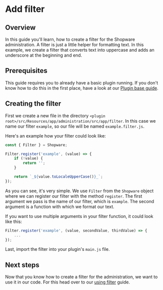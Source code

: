 # Add filter

## Overview

In this guide you'll learn, how to create a filter for the Shopware administration. A filter is just a little helper for formatting text. In this example, we create a filter that converts text into uppercase and adds an underscore at the beginning and end.

## Prerequisites

This guide requires you to already have a basic plugin running. If you don't know how to do this in the first place, have a look at our [Plugin base guide](../plugin-base-guide.md).

## Creating the filter

First we create a new file in the directory `<plugin root>/src/Resources/app/administration/src/app/filter`. In this case we name our filter `example`, so our file will be named `example.filter.js`.

Here's an example how your filter could look like:

<CodeBlock title="<plugin root>/src/Resources/app/administration/src/app/filter/example.filter.js">

```javascript
const { Filter } = Shopware;

Filter.register('example', (value) => {
    if (!value) {
        return '';
    }

    return `_${value.toLocaleUpperCase()}_`;
});
```

</CodeBlock>

As you can see, it's very simple. We use `Filter` from the `Shopware` object where we can register our filter with the method `register`. The first argument we pass is the name of our filter, which is `example`. The second argument is a function with which we format our text.

If you want to use multiple arguments in your filter function, it could look like this:

```javascript
Filter.register('example', (value, secondValue, thirdValue) => {
    ...
});
```

Last, import the filter into your plugin's `main.js` file.

## Next steps

Now that you know how to create a filter for the administration, we want to use it in our code. For this head over to our [using filter](using-filter.md) guide.
